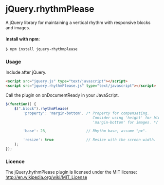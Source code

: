 # jQuery.rhythmPlease

A jQuery library for maintaining a vertical rhythm with responsive blocks and images.

#### Install with npm:

```sh
$ npm install jquery-rhythmplease
```

### Usage
Include after jQuery.

```html
<script src="jquery.js" type="text/javascript"></script>
<script src="jquery.rhythmPlease.js" type="text/javascript"></script>
```

Call the plugin on onDocumentReady in your JavaScript.

```javascript
$(function() {
    $(".block").rhythmPlease(
        'property': 'margin-bottom', /* Property for compensating.
                                        Consider using 'height' for blocks,
                                        'margin-bottom' for images. */

        'base': 28,                  // Rhythm base, assume "px".

        'resize': true               // Resize with the screen width.
    );
});
```

### Licence
The jQuery.hythmPlease plugin is licensed under the MIT license:
http://en.wikipedia.org/wiki/MIT_License
